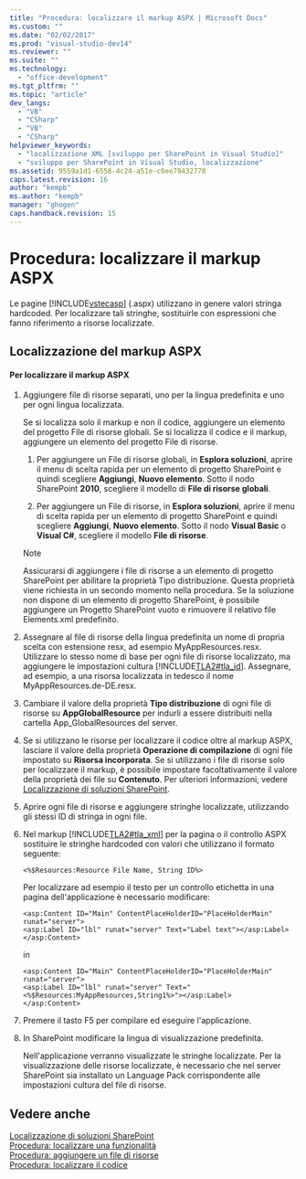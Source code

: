 ```yaml
---
title: "Procedura: localizzare il markup ASPX | Microsoft Docs"
ms.custom: ""
ms.date: "02/02/2017"
ms.prod: "visual-studio-dev14"
ms.reviewer: ""
ms.suite: ""
ms.technology: 
  - "office-development"
ms.tgt_pltfrm: ""
ms.topic: "article"
dev_langs: 
  - "VB"
  - "CSharp"
  - "VB"
  - "CSharp"
helpviewer_keywords: 
  - "localizzazione XML [sviluppo per SharePoint in Visual Studio]"
  - "sviluppo per SharePoint in Visual Studio, localizzazione"
ms.assetid: 9559a1d1-6558-4c24-a51e-c6ee79432778
caps.latest.revision: 16
author: "kempb"
ms.author: "kempb"
manager: "ghogen"
caps.handback.revision: 15
---
```

# Procedura: localizzare il markup ASPX
  Le pagine [!INCLUDE[vstecasp](../sharepoint/includes/vstecasp-md.md)] \(.aspx\) utilizzano in genere valori stringa hardcoded.  Per localizzare tali stringhe, sostituirle con espressioni che fanno riferimento a risorse localizzate.  
  
## Localizzazione del markup ASPX  
  
#### Per localizzare il markup ASPX  
  
1.  Aggiungere file di risorse separati, uno per la lingua predefinita e uno per ogni lingua localizzata.  
  
     Se si localizza solo il markup e non il codice, aggiungere un elemento del progetto File di risorse globali.  Se si localizza il codice e il markup, aggiungere un elemento del progetto File di risorse.  
  
    1.  Per aggiungere un File di risorse globali, in **Esplora soluzioni**, aprire il menu di scelta rapida per un elemento di progetto SharePoint e quindi scegliere **Aggiungi**, **Nuovo elemento**.  Sotto il nodo SharePoint **2010**, scegliere il modello di **File di risorse globali**.  
  
    2.  Per aggiungere un File di risorse, in **Esplora soluzioni**, aprire il menu di scelta rapida per un elemento di progetto SharePoint e quindi scegliere **Aggiungi**, **Nuovo elemento**.  Sotto il nodo **Visual Basic** o **Visual C\#**, scegliere il modello **File di risorse**.  
  
    > [!NOTE]  
    >  Assicurarsi di aggiungere i file di risorse a un elemento di progetto SharePoint per abilitare la proprietà Tipo distribuzione.  Questa proprietà viene richiesta in un secondo momento nella procedura.  Se la soluzione non dispone di un elemento di progetto SharePoint, è possibile aggiungere un Progetto SharePoint vuoto e rimuovere il relativo file Elements.xml predefinito.  
  
2.  Assegnare al file di risorse della lingua predefinita un nome di propria scelta con estensione resx, ad esempio MyAppResources.resx.  Utilizzare lo stesso nome di base per ogni file di risorse localizzato, ma aggiungere le impostazioni cultura [!INCLUDE[TLA2#tla_id](../sharepoint/includes/tla2sharptla-id-md.md)].  Assegnare, ad esempio, a una risorsa localizzata in tedesco il nome MyAppResources.de\-DE.resx.  
  
3.  Cambiare il valore della proprietà **Tipo distribuzione** di ogni file di risorse su **AppGlobalResource** per indurli a essere distribuiti nella cartella App\_GlobalResources del server.  
  
4.  Se si utilizzano le risorse per localizzare il codice oltre al markup ASPX, lasciare il valore della proprietà **Operazione di compilazione** di ogni file impostato su **Risorsa incorporata**.  Se si utilizzano i file di risorse solo per localizzare il markup, è possibile impostare facoltativamente il valore della proprietà dei file su **Contenuto**.  Per ulteriori informazioni, vedere [Localizzazione di soluzioni SharePoint](../sharepoint/localizing-sharepoint-solutions.md).  
  
5.  Aprire ogni file di risorse e aggiungere stringhe localizzate, utilizzando gli stessi ID di stringa in ogni file.  
  
6.  Nel markup [!INCLUDE[TLA2#tla_xml](../sharepoint/includes/tla2sharptla-xml-md.md)] per la pagina o il controllo ASPX sostituire le stringhe hardcoded con valori che utilizzano il formato seguente:  
  
    ```  
    <%$Resources:Resource File Name, String ID%>  
    ```  
  
     Per localizzare ad esempio il testo per un controllo etichetta in una pagina dell'applicazione è necessario modificare:  
  
    ```  
    <asp:Content ID="Main" ContentPlaceHolderID="PlaceHolderMain" runat="server">  
    <asp:Label ID="lbl" runat="server" Text="Label text"></asp:Label>  
    </asp:Content>  
    ```  
  
     in  
  
    ```  
    <asp:Content ID="Main" ContentPlaceHolderID="PlaceHolderMain" runat="server">  
    <asp:Label ID="lbl" runat="server" Text="<%$Resources:MyAppResources,String1%>"></asp:Label>  
    </asp:Content>  
    ```  
  
7.  Premere il tasto F5 per compilare ed eseguire l'applicazione.  
  
8.  In SharePoint modificare la lingua di visualizzazione predefinita.  
  
     Nell'applicazione verranno visualizzate le stringhe localizzate.  Per la visualizzazione delle risorse localizzate, è necessario che nel server SharePoint sia installato un Language Pack corrispondente alle impostazioni cultura del file di risorse.  
  
## Vedere anche  
 [Localizzazione di soluzioni SharePoint](../sharepoint/localizing-sharepoint-solutions.md)   
 [Procedura: localizzare una funzionalità](../sharepoint/how-to-localize-a-feature.md)   
 [Procedura: aggiungere un file di risorse](../sharepoint/how-to-add-a-resource-file.md)   
 [Procedura: localizzare il codice](../sharepoint/how-to-localize-code.md)  
  
  